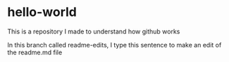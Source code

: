 # hello-world
This is a repository I made to understand how github works

In this branch called readme-edits, I type this sentence to make an edit of the readme.md file
